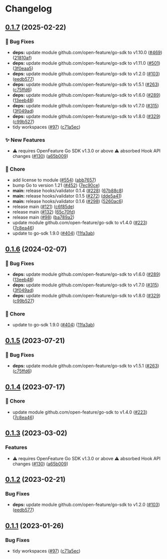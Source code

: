 # Changelog

## [0.1.7](https://github.com/cupofcat/go-sdk-contrib/compare/hooks/validator-v0.1.6...hooks/validator/v0.1.7) (2025-02-22)


### 🐛 Bug Fixes

* **deps:** update module github.com/open-feature/go-sdk to v1.10.0 ([#469](https://github.com/cupofcat/go-sdk-contrib/issues/469)) ([21810af](https://github.com/cupofcat/go-sdk-contrib/commit/21810afc33fce9a3940ec9dc59e65f140fcbaa57))
* **deps:** update module github.com/open-feature/go-sdk to v1.11.0 ([#501](https://github.com/cupofcat/go-sdk-contrib/issues/501)) ([3f0eaa5](https://github.com/cupofcat/go-sdk-contrib/commit/3f0eaa575500baa663dc24dbfc6cf8214565471f))
* **deps:** update module github.com/open-feature/go-sdk to v1.2.0 ([#103](https://github.com/cupofcat/go-sdk-contrib/issues/103)) ([eedb577](https://github.com/cupofcat/go-sdk-contrib/commit/eedb577745fd98d5189132ebbaa8eb82bdf99dd8))
* **deps:** update module github.com/open-feature/go-sdk to v1.5.1 ([#263](https://github.com/cupofcat/go-sdk-contrib/issues/263)) ([c75ffd6](https://github.com/cupofcat/go-sdk-contrib/commit/c75ffd6017689a86860dec92c1a1564b6145f0c9))
* **deps:** update module github.com/open-feature/go-sdk to v1.6.0 ([#289](https://github.com/cupofcat/go-sdk-contrib/issues/289)) ([13eeb48](https://github.com/cupofcat/go-sdk-contrib/commit/13eeb482ee3d69c5fb8100563501c2250b6454f1))
* **deps:** update module github.com/open-feature/go-sdk to v1.7.0 ([#315](https://github.com/cupofcat/go-sdk-contrib/issues/315)) ([3f049ad](https://github.com/cupofcat/go-sdk-contrib/commit/3f049ad34e93c3b9b9d4cf5a2e56f3777eb858e6))
* **deps:** update module github.com/open-feature/go-sdk to v1.8.0 ([#329](https://github.com/cupofcat/go-sdk-contrib/issues/329)) ([c99b527](https://github.com/cupofcat/go-sdk-contrib/commit/c99b52728bad9dce52bfb78a08ae5f4eea83a397))
* tidy workspaces ([#97](https://github.com/cupofcat/go-sdk-contrib/issues/97)) ([c71a5ec](https://github.com/cupofcat/go-sdk-contrib/commit/c71a5ec7686ec0572bb47f17dbca7e0ec48252d7))


### ✨ New Features

* ⚠️ requires OpenFeature Go SDK v1.3.0 or above ⚠️ absorbed Hook API changes ([#130](https://github.com/cupofcat/go-sdk-contrib/issues/130)) ([a65b009](https://github.com/cupofcat/go-sdk-contrib/commit/a65b00957a425b89c261a979f81dcfdf2f5a2bcb))


### 🧹 Chore

* add license to module ([#554](https://github.com/cupofcat/go-sdk-contrib/issues/554)) ([abb7657](https://github.com/cupofcat/go-sdk-contrib/commit/abb76571c373582f36837587400104eb754c01b9))
* bump Go to version 1.21 ([#452](https://github.com/cupofcat/go-sdk-contrib/issues/452)) ([7ec90ce](https://github.com/cupofcat/go-sdk-contrib/commit/7ec90ce4f9b06670187561afd9e342eed4228be1))
* **main:** release hooks/validator 0.1.4 ([#228](https://github.com/cupofcat/go-sdk-contrib/issues/228)) ([67b88c8](https://github.com/cupofcat/go-sdk-contrib/commit/67b88c85637db7be1ee479d10ea36bc1c1a558fb))
* **main:** release hooks/validator 0.1.5 ([#272](https://github.com/cupofcat/go-sdk-contrib/issues/272)) ([dde5a41](https://github.com/cupofcat/go-sdk-contrib/commit/dde5a4119f987ea8c908e494b5fc3ca5d1d0a998))
* **main:** release hooks/validator 0.1.6 ([#298](https://github.com/cupofcat/go-sdk-contrib/issues/298)) ([5260ac6](https://github.com/cupofcat/go-sdk-contrib/commit/5260ac639b2e69e3b6acbaa8eb75ce953b9219f4))
* release main ([#121](https://github.com/cupofcat/go-sdk-contrib/issues/121)) ([c6f85de](https://github.com/cupofcat/go-sdk-contrib/commit/c6f85de0380944eba9ec7f8199c8032387a5d5aa))
* release main ([#132](https://github.com/cupofcat/go-sdk-contrib/issues/132)) ([65c70fd](https://github.com/cupofcat/go-sdk-contrib/commit/65c70fd7f23104cbb9cd16f49557fc8e705de587))
* release main ([#98](https://github.com/cupofcat/go-sdk-contrib/issues/98)) ([ba789a2](https://github.com/cupofcat/go-sdk-contrib/commit/ba789a27fc2dd05a19444cb5741a4afe7f061241))
* update module github.com/open-feature/go-sdk to v1.4.0 ([#223](https://github.com/cupofcat/go-sdk-contrib/issues/223)) ([7c8ea46](https://github.com/cupofcat/go-sdk-contrib/commit/7c8ea46e3e094f746dbf6d80ba6a1b606314e8d7))
* update to go-sdk 1.9.0 ([#404](https://github.com/cupofcat/go-sdk-contrib/issues/404)) ([11fa3ab](https://github.com/cupofcat/go-sdk-contrib/commit/11fa3aba065a6dd81caca30e76efc16fb64a25e3))

## [0.1.6](https://github.com/open-feature/go-sdk-contrib/compare/hooks/validator/v0.1.5...hooks/validator/v0.1.6) (2024-02-07)


### 🐛 Bug Fixes

* **deps:** update module github.com/open-feature/go-sdk to v1.6.0 ([#289](https://github.com/open-feature/go-sdk-contrib/issues/289)) ([13eeb48](https://github.com/open-feature/go-sdk-contrib/commit/13eeb482ee3d69c5fb8100563501c2250b6454f1))
* **deps:** update module github.com/open-feature/go-sdk to v1.7.0 ([#315](https://github.com/open-feature/go-sdk-contrib/issues/315)) ([3f049ad](https://github.com/open-feature/go-sdk-contrib/commit/3f049ad34e93c3b9b9d4cf5a2e56f3777eb858e6))
* **deps:** update module github.com/open-feature/go-sdk to v1.8.0 ([#329](https://github.com/open-feature/go-sdk-contrib/issues/329)) ([c99b527](https://github.com/open-feature/go-sdk-contrib/commit/c99b52728bad9dce52bfb78a08ae5f4eea83a397))


### 🧹 Chore

* update to go-sdk 1.9.0 ([#404](https://github.com/open-feature/go-sdk-contrib/issues/404)) ([11fa3ab](https://github.com/open-feature/go-sdk-contrib/commit/11fa3aba065a6dd81caca30e76efc16fb64a25e3))

## [0.1.5](https://github.com/open-feature/go-sdk-contrib/compare/hooks/validator/v0.1.4...hooks/validator/v0.1.5) (2023-07-21)


### 🐛 Bug Fixes

* **deps:** update module github.com/open-feature/go-sdk to v1.5.1 ([#263](https://github.com/open-feature/go-sdk-contrib/issues/263)) ([c75ffd6](https://github.com/open-feature/go-sdk-contrib/commit/c75ffd6017689a86860dec92c1a1564b6145f0c9))

## [0.1.4](https://github.com/open-feature/go-sdk-contrib/compare/hooks/validator/v0.1.3...hooks/validator/v0.1.4) (2023-07-17)


### 🧹 Chore

* update module github.com/open-feature/go-sdk to v1.4.0 ([#223](https://github.com/open-feature/go-sdk-contrib/issues/223)) ([7c8ea46](https://github.com/open-feature/go-sdk-contrib/commit/7c8ea46e3e094f746dbf6d80ba6a1b606314e8d7))

## [0.1.3](https://github.com/open-feature/go-sdk-contrib/compare/hooks/validator/v0.1.2...hooks/validator/v0.1.3) (2023-03-02)


### Features

* ⚠️ requires OpenFeature Go SDK v1.3.0 or above ⚠️ absorbed Hook API changes ([#130](https://github.com/open-feature/go-sdk-contrib/issues/130)) ([a65b009](https://github.com/open-feature/go-sdk-contrib/commit/a65b00957a425b89c261a979f81dcfdf2f5a2bcb))

## [0.1.2](https://github.com/open-feature/go-sdk-contrib/compare/hooks/validator/v0.1.1...hooks/validator/v0.1.2) (2023-02-21)


### Bug Fixes

* **deps:** update module github.com/open-feature/go-sdk to v1.2.0 ([#103](https://github.com/open-feature/go-sdk-contrib/issues/103)) ([eedb577](https://github.com/open-feature/go-sdk-contrib/commit/eedb577745fd98d5189132ebbaa8eb82bdf99dd8))

## [0.1.1](https://github.com/open-feature/go-sdk-contrib/compare/hooks/validator-v0.1.0...hooks/validator/v0.1.1) (2023-01-26)


### Bug Fixes

* tidy workspaces ([#97](https://github.com/open-feature/go-sdk-contrib/issues/97)) ([c71a5ec](https://github.com/open-feature/go-sdk-contrib/commit/c71a5ec7686ec0572bb47f17dbca7e0ec48252d7))
